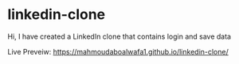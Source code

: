 # linkedin-clone
Hi, I have created a LinkedIn clone that contains login and save data

Live Preveiw: 
https://mahmoudaboalwafa1.github.io/linkedin-clone/


